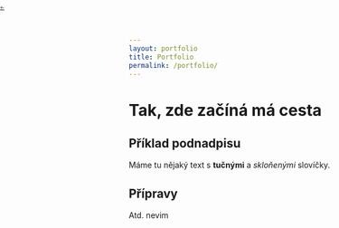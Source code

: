 ```yaml
---
layout: portfolio
title: Portfolio
permalink: /portfolio/
---
```


<p style="position: fixed;top: 0px !important;left: 0px !important;font-size: 8px;" ><a href="/">←</a></p>

# Tak, zde začíná má cesta

## Příklad podnadpisu

Máme tu nějaký text s **tučnými** a *skloňenými* slovíčky.

## Přípravy

Atd. nevim